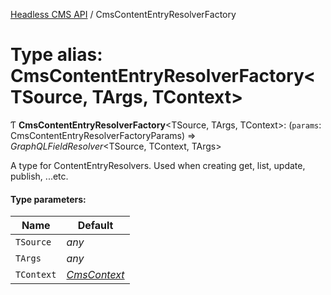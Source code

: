 [Headless CMS API](../index) / CmsContentEntryResolverFactory

# Type alias: CmsContentEntryResolverFactory<TSource, TArgs, TContext\>

Ƭ **CmsContentEntryResolverFactory**<TSource, TArgs, TContext\>: (`params`: CmsContentEntryResolverFactoryParams) => *GraphQLFieldResolver*<TSource, TContext, TArgs\>

A type for ContentEntryResolvers. Used when creating get, list, update, publish, ...etc.

#### Type parameters:

Name | Default |
------ | ------ |
`TSource` | *any* |
`TArgs` | *any* |
`TContext` | [*CmsContext*](../interfaces/cmscontext) |
